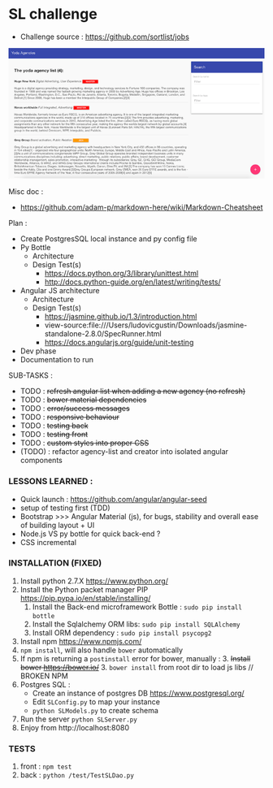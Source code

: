 SL challenge
============

* Challenge source : https://github.com/sortlist/jobs

![alt text](screenshot.png  "Screenshot")


Misc doc :
* https://github.com/adam-p/markdown-here/wiki/Markdown-Cheatsheet


Plan :
* Create PostgresSQL local instance and py config file
* Py Bottle
    * Architecture
    * Design Test(s)
        * https://docs.python.org/3/library/unittest.html
        * http://docs.python-guide.org/en/latest/writing/tests/
* Angular JS architecture
    * Architecture
    * Design Test(s)
        * https://jasmine.github.io/1.3/introduction.html
        * view-source:file:///Users/ludovicgustin/Downloads/jasmine-standalone-2.8.0/SpecRunner.html
        * https://docs.angularjs.org/guide/unit-testing
* Dev phase
* Documentation to run

SUB-TASKS :
* TODO : ~~refresh angular list when adding a new agency (no refresh)~~
* TODO : ~~bower material dependencies~~
* TODO : ~~error/success messages~~
* TODO : ~~responsive behaviour~~
* TODO : ~~testing back~~
* TODO : ~~testing front~~
* TODO : ~~custom styles into proper CSS~~
* (TODO) : refactor agency-list and creator into isolated angular components

### LESSONS LEARNED :
- Quick launch : https://github.com/angular/angular-seed
- setup of testing first (TDD)
- Bootstrap >>> Angular Material (js), for bugs, stability and overall ease of building layout + UI
- Node.js VS py bottle for quick back-end ?
- CSS incremental

### INSTALLATION (FIXED)
1. Install python 2.7.X https://www.python.org/
1. Install the Python packet manager PIP https://pip.pypa.io/en/stable/installing/
    1. Install the Back-end microframework Bottle : `sudo pip install bottle`
    1. Install the Sqlalchemy ORM libs: `sudo pip install SQLAlchemy`
    1. Install ORM dependency : `sudo pip install psycopg2`
2. Install npm https://www.npmjs.com/
3. `npm install`, will also handle `bower` automatically
3. If npm is returning a `postinstall` error for bower, manually :
    3. ~~Install bower https://bower.io/~~
    3. `bower install` from root dir to load js libs // BROKEN NPM
4. Postgres SQL :
    * Create an instance of postgres DB https://www.postgresql.org/
    * Edit `SLConfig.py` to map your instance
    * `python SLModels.py` to create schema
5. Run the server `python SLServer.py`
6. Enjoy from http://localhost:8080

### TESTS
1. front : `npm test`
2. back : `python /test/TestSLDao.py`